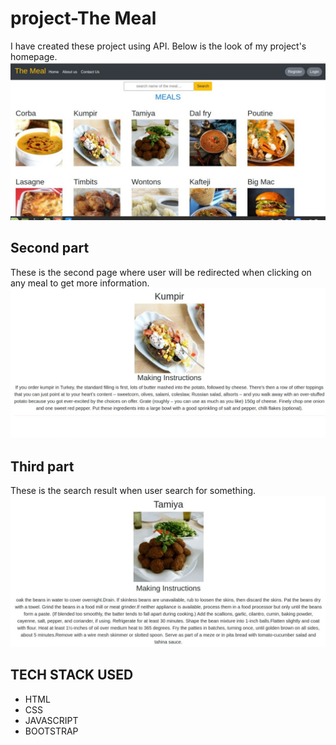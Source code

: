 # project-The Meal
I have created these project using API. Below is the look of my project's homepage.
![Screenshot](screenshot1.jpeg)

## Second part
These is the second page where user will be redirected when clicking on any meal to get more information.
![Screenshot](screenshot2.jpeg)

## Third part 
These is the search result when user search for something.
![Screenshot](screenshot3.jpeg)

## TECH STACK USED
* HTML
* CSS
* JAVASCRIPT
* BOOTSTRAP
